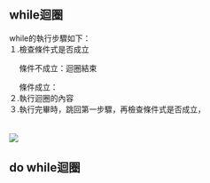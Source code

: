 ## while迴圈
while的執行步驟如下：  
１.檢查條件式是否成立  
   
　   條件不成立：迴圈結束  
 
　   條件成立：    
２.執行迴圈的內容  
３.執行完畢時，跳回第一步驟，再檢查條件式是否成立，  
　　　　       
            
![](http://www2.lssh.tp.edu.tw/~hlf/class-1/lang-c/while.gif)
## do while迴圈
